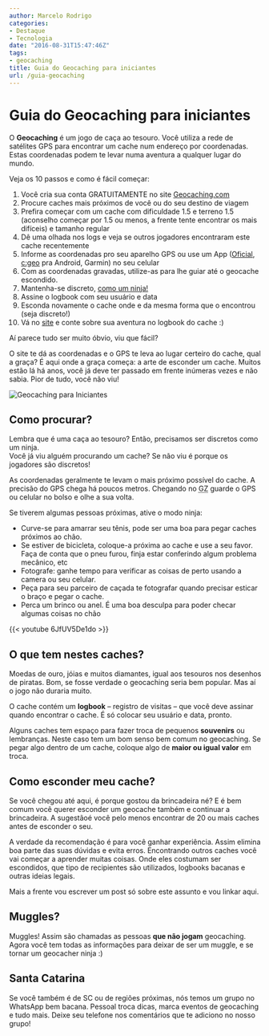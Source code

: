 ```yaml
---
author: Marcelo Rodrigo
categories:
- Destaque
- Tecnologia
date: "2016-08-31T15:47:46Z"
tags:
- geocaching
title: Guia do Geocaching para iniciantes
url: /guia-geocaching
---
```

# Guia do Geocaching para iniciantes
O **Geocaching** é um jogo de caça ao tesouro. Você utiliza a rede de satélites GPS para encontrar um cache num endereço por coordenadas. Estas coordenadas podem te levar numa aventura a qualquer lugar do mundo.

Veja os 10 passos e como é fácil começar:

1. Você cria sua conta GRATUITAMENTE no site [Geocaching.com](https://geocaching.com "Site oficial Geocaching.com")
2. Procure caches mais próximos de você ou do seu destino de viagem
3. Prefira começar com um cache com dificuldade 1.5 e terreno 1.5 (aconselho começar por 1.5 ou menos, a frente tente encontrar os mais difíceis) e tamanho regular
4. Dê uma olhada nos logs e veja se outros jogadores encontraram este cache recentemente
5. Informe as coordenadas pro seu aparelho GPS ou use um App ([Oficial](https://www.geocaching.com/), [c:geo](https://play.google.com/store/apps/details?id=cgeo.geocaching) pra Android, Garmin) no seu celular
6. Com as coordenadas gravadas, utilize-as para lhe guiar até o geocache escondido.
7. Mantenha-se discreto, [como um ninja!](#como-procurar "Aprenda a ser um geocacher ninja")
8. Assine o logbook com seu usuário e data
9. Esconda novamente o cache onde e da mesma forma que o encontrou (seja discreto!)
10. Vá no [site](https://geocaching.com) e conte sobre sua aventura no logbook do cache :)

Aí parece tudo ser muito óbvio, viu que fácil?

O site te dá as coordenadas e o GPS te leva ao lugar certeiro do cache, qual a graça? É aqui onde a graça começa: a arte de esconder um cache. Muitos estão lá há anos, você já deve ter passado em frente inúmeras vezes e não sabia. Pior de tudo, você não viu!

![Geocaching para Iniciantes](/images/2016/08/geocaching-stone.webp)

## Como procurar?

Lembra que é uma caça ao tesouro? Então, precisamos ser discretos como um ninja.  
Você já viu alguém procurando um cache? Se não viu é porque os jogadores são discretos!

As coordenadas geralmente te levam o mais próximo possível do cache. A precisão do GPS chega há poucos metros. Chegando no <abbr title="Ground Zero. As coordenadas do cache">GZ</abbr> guarde o GPS ou celular no bolso e olhe a sua volta.

Se tiverem algumas pessoas próximas, ative o modo ninja:

- Curve-se para amarrar seu tênis, pode ser uma boa para pegar caches próximos ao chão.
- Se estiver de bicicleta, coloque-a próxima ao cache e use a seu favor. Faça de conta que o pneu furou, finja estar conferindo algum problema mecânico, etc
- Fotografe: ganhe tempo para verificar as coisas de perto usando a camera ou seu celular.
- Peça para seu parceiro de caçada te fotografar quando precisar esticar o braço e pegar o cache.
- Perca um brinco ou anel. É uma boa desculpa para poder checar algumas coisas no chão

{{< youtube 6JfUV5De1do >}}

## O que tem nestes caches?

Moedas de ouro, jóias e muitos diamantes, igual aos tesouros nos desenhos de piratas. Bom, se fosse verdade o geocaching seria bem popular. Mas aí o jogo não duraria muito.

O cache contém um **logbook**  – registro de visitas – que você deve assinar quando encontrar o cache. É só colocar seu usuário e data, pronto.

Alguns caches tem espaço para fazer troca de pequenos **souvenirs** ou lembranças. Neste caso tem um bom senso bem comum no geocaching. Se pegar algo dentro de um cache, coloque algo de **maior ou igual valor** em troca.

## Como esconder meu cache?

Se você chegou até aqui, é porque gostou da brincadeira né? E é bem comum você querer esconder um geocache também e continuar a brincadeira. A sugestãoé você pelo menos encontrar de 20 ou mais caches antes de esconder o seu.

A verdade da recomendação é para você ganhar experiência. Assim elimina boa parte das suas dúvidas e evita erros. Encontrando outros caches você vai começar a aprender muitas coisas. Onde eles costumam ser escondidos, que tipo de recipientes são utilizados, logbooks bacanas e outras ideias legais.

Mais a frente vou escrever um post só sobre este assunto e vou linkar aqui.

## Muggles?

Muggles! Assim são chamadas as pessoas **que não jogam** geocaching.  
Agora você tem todas as informações para deixar de ser um muggle, e se tornar um geocacher ninja :)

## Santa Catarina

Se você também é de SC ou de regiões próximas, nós temos um grupo no WhatsApp bem bacana. Pessoal troca dicas, marca eventos de geocaching e tudo mais. Deixe seu telefone nos comentários que te adiciono no nosso grupo!